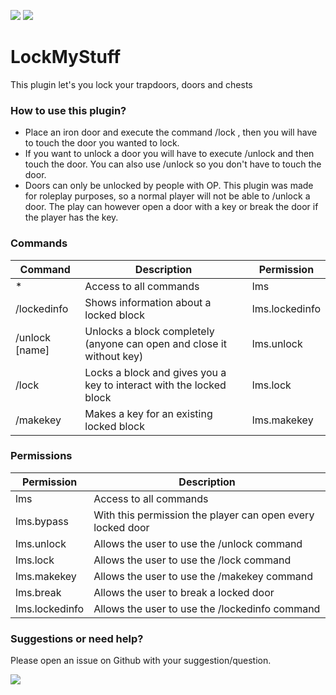 [![](https://poggit.pmmp.io/shield.state/LockMyStuff)](https://poggit.pmmp.io/p/LockMyStuff) [![](https://poggit.pmmp.io/shield.dl.total/LockMyStuff)](https://poggit.pmmp.io/p/LockMyStuff)

# LockMyStuff
This plugin let's you lock your trapdoors, doors and chests

### How to use this plugin?
* Place an iron door and execute the command /lock <name>, then you will have to touch the door you wanted to lock.
* If you want to unlock a door you will have to execute /unlock and then touch the door. You can also use /unlock <name> so you don't have to touch the door.
* Doors can only be unlocked by people with OP. This plugin was made for roleplay purposes, so a normal player will not be able to /unlock a door. The play can however open a door with a key or break the door if the player has the key.

### Commands

| Command | Description | Permission |
| --- | --- | --- |
| * | Access to all commands | lms |
| /lockedinfo | Shows information about a locked block | lms.lockedinfo |
| /unlock [name] | Unlocks a block completely (anyone can open and close it without key) | lms.unlock |
| /lock <name> | Locks a block and gives you a key to interact with the locked block | lms.lock |
| /makekey <name> | Makes a key for an existing locked block | lms.makekey |

### Permissions

| Permission | Description |
| --- | --- |
| lms | Access to all commands |
| lms.bypass | With this permission the player can open every locked door |
| lms.unlock | Allows the user to use the /unlock command |
| lms.lock | Allows the user to use the /lock command |
| lms.makekey | Allows the user to use the /makekey command |
| lms.break | Allows the user to break a locked door |
| lms.lockedinfo | Allows the user to use the /lockedinfo command |

### Suggestions or need help?
Please open an issue on Github with your suggestion/question.

[![](https://img.shields.io/github/issues/mohagames205/LockMyStuff?style=for-the-badge)](https://github.com/mohagames205/LockMyStuff/issues)


